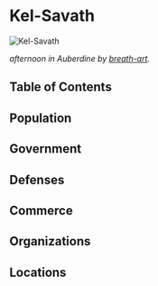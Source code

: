 # Kel-Savath <!-- omit in toc -->

![Kel-Savath](https://images-wixmp-ed30a86b8c4ca887773594c2.wixmp.com/f/3b301c2d-6d9b-46f0-bf0e-b81c829f7ad0/d59e37z-de57aec4-fefb-457c-8464-7b83e1d7eb89.jpg/v1/fill/w_1280,h_900,q_75,strp/afternoon_in_auberdine_by_breath_art_d59e37z-fullview.jpg?token=eyJ0eXAiOiJKV1QiLCJhbGciOiJIUzI1NiJ9.eyJzdWIiOiJ1cm46YXBwOjdlMGQxODg5ODIyNjQzNzNhNWYwZDQxNWVhMGQyNmUwIiwiaXNzIjoidXJuOmFwcDo3ZTBkMTg4OTgyMjY0MzczYTVmMGQ0MTVlYTBkMjZlMCIsIm9iaiI6W1t7ImhlaWdodCI6Ijw9OTAwIiwicGF0aCI6IlwvZlwvM2IzMDFjMmQtNmQ5Yi00NmYwLWJmMGUtYjgxYzgyOWY3YWQwXC9kNTllMzd6LWRlNTdhZWM0LWZlZmItNDU3Yy04NDY0LTdiODNlMWQ3ZWI4OS5qcGciLCJ3aWR0aCI6Ijw9MTI4MCJ9XV0sImF1ZCI6WyJ1cm46c2VydmljZTppbWFnZS5vcGVyYXRpb25zIl19.MdobT-wffX5OveYTrrHUVAQFz56C65CVprY1ynbpWCw)

*afternoon in Auberdine by [breath-art](https://www.deviantart.com/breath-art).*

## Table of Contents <!-- omit in toc -->

## Population

## Government

## Defenses

## Commerce

## Organizations

## Locations
